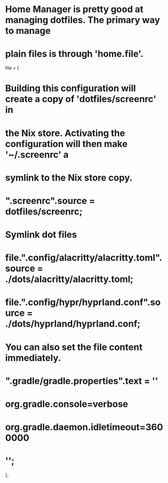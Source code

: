 # Home Manager is pretty good at managing dotfiles. The primary way to manage
# plain files is through 'home.file'.
file = {
  # Building this configuration will create a copy of 'dotfiles/screenrc' in
  # the Nix store. Activating the configuration will then make '~/.screenrc' a
  # symlink to the Nix store copy.
  # ".screenrc".source = dotfiles/screenrc;

  # Symlink dot files
  # file.".config/alacritty/alacritty.toml".source = ./dots/alacritty/alacritty.toml;
  # file.".config/hypr/hyprland.conf".source = ./dots/hyprland/hyprland.conf;

  # You can also set the file content immediately.
  # ".gradle/gradle.properties".text = ''
  #   org.gradle.console=verbose
  #   org.gradle.daemon.idletimeout=3600000
  # '';
};
